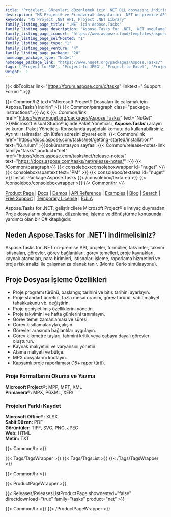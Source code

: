 ```yaml
---
title: "Projeleri, Görevleri düzenlemek için .NET DLL dosyasını indirin | Aspose.Tasks API'si"
description: "MS Project® ve Primavera® dosyalarını .NET on-premise API aracılığıyla oluşturmak, düzenlemek ve dönüştürmek için Project Task Management C# sınıf kitaplığından oluşan DLL dosyasını indirin."
keywords: "MS Project .NET API, Project .NET Library"
family_listing_page_title: ".NET için Aspose.Tasks"
family_listing_page_description: "Aspose.Tasks for .NET, .NET uygulamalarının yalnızca Microsoft Project® belgelerini okumasını ve değiştirmesini değil, aynı zamanda Microsoft Project® belgelerini hem MPP hem de XML formatlarında yazmasını sağlayan Proje yönetimi API'leri sunar - bunların tümü Microsoft Project® kullanmadan. Tüm Aspose dosya formatı API'lerinde olduğu gibi - Aspose.Tasks for .NET, WinForms ve Web Form dahil tüm .NET uygulamalarıyla iyi çalışır."
family_listing_page_iconurl: "https://www.aspose.cloud/templates/aspose/App_Themes/V3/images/tasks/272x272/aspose_tasks-for-net-min.png"
family_listing_page_selfHosted: "1"
family_listing_page_type: "1"
family_listing_page_venture: "4"
family_listing_page_package: "20"
homepage_package_type: "NuGet"
homepage_package_link: "https://www.nuget.org/packages/Aspose.Tasks/"
tags: ['Project-to-PDF', 'Project-to-JPEG', 'Project-to-Excel', 'Project-to-SVG', 'Project-to-Text', 'Project-to-Format24BPPRGB', 'Project-to-TIFF', 'MPP-to-PDF', 'MPP-to-JPEG', 'MPP-to-XML', 'MPP-to-XLSX', 'MPP-to-CSV', 'MPP-to-SVG', 'MPP-to-HTML', 'MPP-to-TIFF']
weight:  1
---
```


{{< dbToolbar link="https://forum.aspose.com/c/tasks" linktext=" Support Forum " >}}

{{< Common/h2 text="Microsoft Project® Dosyaları ile çalışmak için Aspose.Tasks'ı indirin"  >}}
{{< Common/paragraph class="package-instructions">}}
Açık
{{< Common/link href="https://www.nuget.org/packages/Aspose.Tasks/" text="NuGet"  >}}Microsoft Visual Studio® içinde Paket Yöneticisi, <b>Aspose.Tasks'ı</b> arayın ve kurun. Paket Yöneticisi Konsolunda aşağıdaki komutu da kullanabilirsiniz. Ayrıntılı talimatlar için lütfen adresini ziyaret edin.
{{< Common/link href="https://docs.aspose.com/tasks/net/getting-started/installation/" text="Kurulum"  >}}dokümantasyon sayfası.
{{< Common/release-notes-link family="tasks" product="net" href="https://docs.aspose.com/tasks/net/release-notes/" text="https://docs.aspose.com/tasks/net/release-notes/"  >}}
{{< /Common/paragraph>}}
{{< consolebox/consoleboxwrapper id="nuget" >}}
       {{< consolebox/spantext text="PM" >}}
       {{< consolebox/textarea id="nuget" >}} Install-Package Aspose.Tasks {{< /consolebox/textarea >}}
{{< /consolebox/consoleboxwrapper >}}
{{< Common/hr >}}

[Product Page](https://products.aspose.com/pdf/cpp/) | [Docs](https://docs.aspose.com/pdf/cpp/) | [Demos](https://products.aspose.app/pdf/family) | [API Reference](https://reference.aspose.com/pdf/cpp) | [Examples](https://github.com/aspose-pdf/Aspose.Pdf-for-C) | [Blog](https://blog.aspose.com/category/pdf/) | [Search](https://search.aspose.com/) | [Free Support](https://forum.aspose.com/c/pdf) | [Temporary License](https://purchase.aspose.com/temporary-license) | [EULA](https://about.aspose.com/legal/eula/)

Aspose.Tasks for .NET, geliştiricilere Microsoft Project®'e ihtiyaç duymadan Proje dosyalarını oluşturma, düzenleme, işleme ve dönüştürme konusunda yardımcı olan bir C# kitaplığıdır.

## Neden Aspose.Tasks for .NET'i indirmelisiniz?

Aspose.Tasks for .NET on-premise API, projeler, formüller, takvimler, takvim istisnaları, görevler, görev bağlantıları, görev temelleri, proje kaynakları, kaynak atamaları, para birimleri, istisnaları işleme, raporlama hizmetleri ve proje risk analizi ile çalışmanıza olanak tanır. (Monte Carlo simülasyonu).

## Proje Dosyası İşleme Özellikleri

- Proje programı türünü, başlangıç tarihini ve bitiş tarihini ayarlayın.
- Proje standart ücretini, fazla mesai oranını, görev türünü, sabit maliyet tahakkukunu vb. değiştirin.
- Proje genişletilmiş özelliklerini yönetin.
- Proje takvimini ve hafta günlerini tanımlayın.
- Görev temel zamanlaması ve süresi.
- Görev kısıtlamalarıyla çalışın.
- Görevler arasında bağlantılar uygulayın.
- Görev kilometre taşları, tahmini kritik veya çabaya dayalı görevler oluşturun.
- Kaynak maliyetini ve varyansını yönetin.
- Atama maliyeti ve bütçe.
- MPX dosyalarını kodlayın.
- Kapsamlı proje raporlaması (15+ rapor türü).

### Proje Formatlarını Okuma ve Yazma

**Microsoft Project®:** MPP, MPT, XML\
**Primavera®:** MPX, P6XML, XER\

### Projeleri Farklı Kaydet

**Microsoft Office®:** XLSX\
**Sabit Düzen:** PDF\
**Görüntüler:** TIFF, SVG, PNG, JPEG\
**Web:** HTML\
**Metin:** TXT

{{< Common/hr >}}

{{< Tags/TagsWrapper >}}
 {{< Tags/TagsList >}}
{{< /Tags/TagsWrapper >}}

{{< Common/hr >}}

{{< ProductPageWrapper >}}
<!-- ReleasesListProductPage-->
   {{< Releases/ReleasesListProductPage shownested="false"  directdownload="true" family="tasks" product="net" >}}
<!-- /ReleasesListProductPage-->
{{< Common/hr >}}
{{< /ProductPageWrapper >}}

